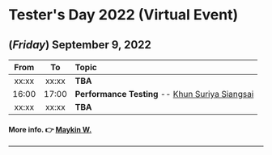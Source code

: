 # Tester's Day 2022 (Virtual Event)

## **(*Friday*) September 9, 2022**

| From    |    To    |  Topic                                                |
|:-------:|:--------:|:------------------------------------------------------|
| xx:xx   |  xx:xx   | <b>TBA</b>                                            |
| 16:00   |  17:00   | <b>Performance Testing</b> -- [Khun Suriya Siangsai](https://www.facebook.com/lovery.yous)|
| xx:xx   |  xx:xx   | <b>TBA</b>                                            |

#### More info. 👉 [Maykin W.](https://line.me/R/ti/p/%40maykin)

---